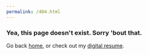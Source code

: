 ```yaml
---
permalink: /404.html
---
```


### Yea, this page doesn't exist. Sorry 'bout that.

Go back [home](https://adamrbehrman.github.io), or check out my [digital resume](https://adamrbehrman.github.io/resume).
